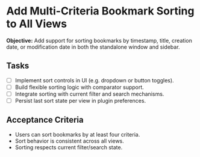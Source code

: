 # Add Multi-Criteria Bookmark Sorting to All Views

**Objective:** Add support for sorting bookmarks by timestamp, title, creation date, or modification date in both the standalone window and sidebar.

## Tasks
- [ ] Implement sort controls in UI (e.g. dropdown or button toggles).
- [ ] Build flexible sorting logic with comparator support.
- [ ] Integrate sorting with current filter and search mechanisms.
- [ ] Persist last sort state per view in plugin preferences.

## Acceptance Criteria
- Users can sort bookmarks by at least four criteria.
- Sort behavior is consistent across all views.
- Sorting respects current filter/search state.
